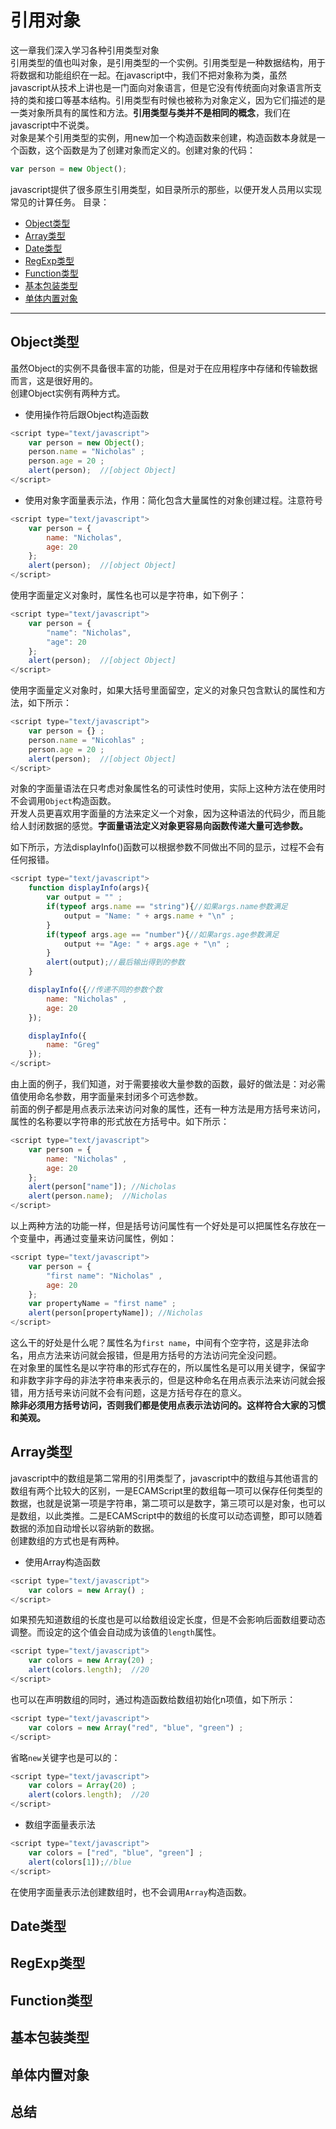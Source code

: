 # 引用对象  
这一章我们深入学习各种引用类型对象   
引用类型的值也叫对象，是引用类型的一个实例。引用类型是一种数据结构，用于将数据和功能组织在一起。在javascript中，我们不把对象称为类，虽然javascript从技术上讲也是一门面向对象语言，但是它没有传统面向对象语言所支持的类和接口等基本结构。引用类型有时候也被称为对象定义，因为它们描述的是一类对象所具有的属性和方法。**引用类型与类并不是相同的概念**，我们在javascript中不说类。  
对象是某个引用类型的实例，用new加一个构造函数来创建，构造函数本身就是一个函数，这个函数是为了创建对象而定义的。创建对象的代码：
```javascript
var person = new Object();
```
javascript提供了很多原生引用类型，如目录所示的那些，以便开发人员用以实现常见的计算任务。
目录：
- [Object类型]  
- [Array类型]
- [Date类型]  
- [RegExp类型] 
- [Function类型]
- [基本包装类型] 
- [单体内置对象]  

---

## Object类型  
虽然Object的实例不具备很丰富的功能，但是对于在应用程序中存储和传输数据而言，这是很好用的。  
创建Object实例有两种方式。
- 使用操作符后跟Object构造函数  
```javascript
<script type="text/javascript">
	var person = new Object();
	person.name = "Nicholas" ;
	person.age = 20 ; 
	alert(person);  //[object Object]
</script> 
```
- 使用对象字面量表示法，作用：简化包含大量属性的对象创建过程。注意符号  
```javascript
<script type="text/javascript">
	var person = {
		name: "Nicholas",
		age: 20
	};
	alert(person);  //[object Object]
</script> 
```
使用字面量定义对象时，属性名也可以是字符串，如下例子：  
```javascript
<script type="text/javascript">
	var person = {
		"name": "Nicholas",
		"age": 20
	};
	alert(person);  //[object Object]
</script> 
```
使用字面量定义对象时，如果大括号里面留空，定义的对象只包含默认的属性和方法，如下所示：  
```javascript
<script type="text/javascript">
	var person = {} ;
	person.name = "Nicohlas" ;
	person.age = 20 ;
	alert(person);  //[object Object]
</script> 
```
对象的字面量语法在只考虑对象属性名的可读性时使用，实际上这种方法在使用时不会调用`Object`构造函数。  
开发人员更喜欢用字面量的方法来定义一个对象，因为这种语法的代码少，而且能给人封闭数据的感觉。**字面量语法定义对象更容易向函数传递大量可选参数。**   

如下所示，方法displayInfo()函数可以根据参数不同做出不同的显示，过程不会有任何报错。   
```javascript
<script type="text/javascript">
	function displayInfo(args){
		var output = "" ;
		if(typeof args.name == "string"){//如果args.name参数满足
			output = "Name: " + args.name + "\n" ;
		}
		if(typeof args.age == "number"){//如果args.age参数满足
			output += "Age: " + args.age + "\n" ; 
		}
		alert(output);//最后输出得到的参数
	}

	displayInfo({//传递不同的参数个数
		name: "Nicholas" ,
		age: 20 
	});

	displayInfo({
		name: "Greg"
	});
</script> 
```
由上面的例子，我们知道，对于需要接收大量参数的函数，最好的做法是：对必需值使用命名参数，用字面量来封闭多个可选参数。    
前面的例子都是用点表示法来访问对象的属性，还有一种方法是用方括号来访问，属性的名称要以字符串的形式放在方括号中。如下所示：  
```javascript
<script type="text/javascript">
	var person = {
		name: "Nicholas" ,
		age: 20 
	};
	alert(person["name"]); //Nicholas
	alert(person.name);  //Nicholas
</script> 
```
以上两种方法的功能一样，但是括号访问属性有一个好处是可以把属性名存放在一个变量中，再通过变量来访问属性，例如：  
```javascript
<script type="text/javascript">
	var person = {
		"first name": "Nicholas" ,
		age: 20 
	};
	var propertyName = "first name" ;
	alert(person[propertyName]); //Nicholas
</script>
```
这么干的好处是什么呢？属性名为`first name`，中间有个空字符，这是非法命名，用点方法来访问就会报错，但是用方括号的方法访问完全没问题。  
在对象里的属性名是以字符串的形式存在的，所以属性名是可以用关键字，保留字和非数字非字母的非法字符串来表示的，但是这种命名在用点表示法来访问就会报错，用方括号来访问就不会有问题，这是方括号存在的意义。  
**除非必须用方括号访问，否则我们都是使用点表示法访问的。这样符合大家的习惯和美观。**  
## Array类型
javascript中的数组是第二常用的引用类型了，javascript中的数组与其他语言的数组有两个比较大的区别，一是ECAMScript里的数组每一项可以保存任何类型的数据，也就是说第一项是字符串，第二项可以是数字，第三项可以是对象，也可以是数组，以此类推。二是ECAMScript中的数组的长度可以动态调整，即可以随着数据的添加自动增长以容纳新的数据。  
创建数组的方式也是有两种。  
- 使用Array构造函数  
```javascript
<script type="text/javascript">
	var colors = new Array() ;
</script> 
```
如果预先知道数组的长度也是可以给数组设定长度，但是不会影响后面数组要动态调整。而设定的这个值会自动成为该值的`length`属性。  
```javascript
<script type="text/javascript">
	var colors = new Array(20) ;
	alert(colors.length);  //20
</script> 
```
也可以在声明数组的同时，通过构造函数给数组初始化n项值，如下所示：  
```javascript
<script type="text/javascript">
	var colors = new Array("red", "blue", "green") ;
</script> 
```
省略`new`关键字也是可以的：
```javascript
<script type="text/javascript">
	var colors = Array(20) ;
	alert(colors.length);  //20
</script> 
```
- 数组字面量表示法  
```javascript
<script type="text/javascript">
	var colors = ["red", "blue", "green"] ;
	alert(colors[1]);//blue
</script> 
```
在使用字面量表示法创建数组时，也不会调用`Array`构造函数。


## Date类型  
## RegExp类型 
## Function类型
## 基本包装类型 
## 单体内置对象
## 总结









<!--超连接-->
[Object类型]: ./quote.md#Object类型  
[Array类型]: ./quote.md#Array类型
[Date类型]: ./quote.md#Date类型
[RegExp类型]: ./quote.md#RegExp类型
[Function类型]: ./quote.md#Function类型
[基本包装类型]: ./quote.md#基本包装类型
[单体内置对象]: ./quote.md#单体内置对象
